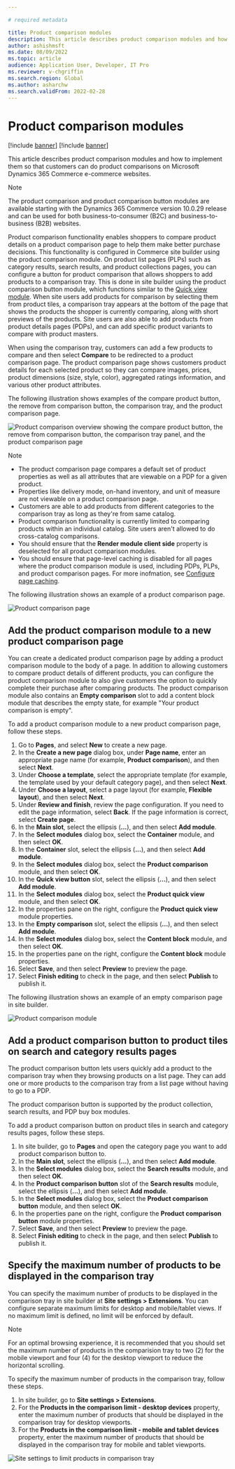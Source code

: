 ```yaml
---

# required metadata

title: Product comparison modules
description: This article describes product comparison modules and how to implement them so that customers can do product comparisons on Microsoft Dynamics 365 Commerce e-commerce websites.
author: ashishmsft
ms.date: 08/09/2022
ms.topic: article
audience: Application User, Developer, IT Pro
ms.reviewer: v-chgriffin
ms.search.region: Global
ms.author: asharchw
ms.search.validFrom: 2022-02-28
---
```


# Product comparison modules

[!include [banner](../includes/banner.md)]
[!include [banner](../includes/preview-banner.md)]

This article describes product comparison modules and how to implement them so that customers can do product comparisons on Microsoft Dynamics 365 Commerce e-commerce websites.

> [!NOTE]
> The product comparison and product comparison button modules are available starting with the Dynamics 365 Commerce version 10.0.29 release and can be used for both business-to-consumer (B2C) and business-to-business (B2B) websites.

Product comparison functionality enables shoppers to compare product details on a product comparison page to help them make better purchase decisions. This functionality is configured in Commerce site builder using the product comparison module. On product list pages (PLPs) such as category results, search results, and product collections pages, you can configure a button for product comparison that allows shoppers to add products to a comparison tray. This is done in site builder using the product comparison button module, which functions similar to the [Quick view module](quick-view-module.md). When site users add products for comparison by selecting them from product tiles, a comparison tray appears at the bottom of the page that shows the products the shopper is currently comparing, along with short previews of the products. Site users are also able to add products from product details pages (PDPs), and can add specific product variants to compare with product masters.

When using the comparison tray, customers can add a few products to compare and then select **Compare** to be redirected to a product comparison page. The product comparison page shows customers product details for each selected product so they can compare images, prices, product dimensions (size, style, color), aggregated ratings information, and various other product attributes.

The following illustration shows examples of the compare product button, the remove from comparison button, the comparison tray, and the product comparison page.

![Product comparison overview showing the compare product button, the remove from comparison button, the comparison tray panel, and the product comparison page ](./media/Product-Comparison-Overview.png)

> [!NOTE]
> - The product comparison page compares a default set of product properties as well as all attributes that are viewable on a PDP for a given product. 
> - Properties like delivery mode, on-hand inventory, and unit of measure are not viewable on a product comparison page. 
> - Customers are able to add products from different categories to the comparison tray as long as they're from same catalog. 
> - Product comparison functionality is currently limited to comparing products within an individual catalog. Site users aren't allowed to do cross-catalog comparisons. 
> - You should ensure that the **Render module client side** property is deselected for all product comparison modules. 
> - You should ensure that page-level caching is disabled for all pages where the product comparison module is used, including PDPs, PLPs, and product comparison pages. For more inofmation, see [Configure page caching](e-commerce-extensibility/page-caching.md).

The following illustration shows an example of a product comparison page.

![Product comparison page](./media/Product-Comparison-Page.png)

## Add the product comparison module to a new product comparison page 

You can create a dedicated product comparison page by adding a product comparison module to the body of a page. In addition to allowing customers to compare product details of different products, you can configure the product comparison module to also give customers the option to quickly complete their purchase after comparing products. The product comparison module also contains an **Empty comparison** slot to add a content block module that describes the empty state, for example "Your product comparison is empty".

To add a product comparison module to a new product comparison page, follow these steps.

1. Go to **Pages**, and select **New** to create a new page.
1. In the **Create a new page** dialog box, under **Page name**, enter an appropriate page name (for example, **Product comparison**), and then select **Next**.
1. Under **Choose a template**, select the appropriate template (for example, the template used by your default category page), and then select **Next**.
1. Under **Choose a layout**, select a page layout (for example, **Flexible layout**), and then select **Next**.
1. Under **Review and finish**, review the page configuration. If you need to edit the page information, select **Back**. If the page information is correct, select **Create page**.
1. In the **Main slot**, select the ellipsis (**...**), and then select **Add module**.
1. In the **Select modules** dialog box, select the **Container** module, and then select **OK**.
1. In the **Container** slot, select the ellipsis (**...**), and then select **Add module**.
1. In the **Select modules** dialog box, select the **Product comparison** module, and then select **OK**.
1. In the **Quick view button** slot, select the ellipsis (**...**), and then select **Add module**.
1. In the **Select modules** dialog box, select the **Product quick view** module, and then select **OK**.
1. In the properties pane on the right, configure the **Product quick view** module properties. 
1. In the **Empty comparison** slot, select the ellipsis (**...**), and then select **Add module**.
1. In the **Select modules** dialog box, select the **Content block** module, and then select **OK**.
1. In the properties pane on the right, configure the **Content block** module properties. 
1. Select **Save**, and then select **Preview** to preview the page.
1. Select **Finish editing** to check in the page, and then select **Publish** to publish it.

The following illustration shows an example of an empty comparison page in site builder.

![Product comparison module](./media/Product-comparison-module.png)

## Add a product comparison button to product tiles on search and category results pages

The product comparison button lets users quickly add a product to the comparison tray when they browsing products on a list page. They can add one or more products to the comparison tray from a list page without having to go to a PDP. 

The product comparison button is supported by the product collection, search results, and PDP buy box modules.

To add a product comparison button on product tiles in search and category results pages, follow these steps.

1. In site builder, go to **Pages** and open the category page you want to add product comparison button to.
1. In the **Main slot**, select the ellipsis (**...**), and then select **Add module**.
1. In the **Select modules** dialog box, select the **Search results** module, and then select **OK**.
1. In the **Product comparison button** slot of the **Search results** module, select the ellipsis (**...**), and then select **Add module**.
1. In the **Select modules** dialog box, select the **Product comparison button** module, and then select **OK**.
1. In the properties pane on the right, configure the **Product comparison button** module properties.  
1. Select **Save**, and then select **Preview** to preview the page.
1. Select **Finish editing** to check in the page, and then select **Publish** to publish it.

## Specify the maximum number of products to be displayed in the comparison tray 

You can specify the maximum number of products to be displayed in the comparison tray in site builder at **Site settings \> Extensions**. You can configure separate maximum limits for desktop and mobile/tablet views. If no maximum limit is defined, no limit will be enforced by default.

> [!NOTE]
> For an optimal browsing experience, it is recommended that you should set the maximum number of products in the comparision tray to two (2) for the mobile viewport and four (4) for the desktop viewport to reduce the horizontal scrolling.

To specify the maximum number of products in the comparison tray, follow these steps.

1. In site builder, go to **Site settings \> Extensions**.
1. For the **Products in the comparison limit - desktop devices** property, enter the maximum number of products that should be displayed in the comparison tray for desktop viewports.
1. For the **Products in the comparison limit - mobile and tablet devices** property, enter the maximum number of products that should be displayed in the comparison tray for mobile and tablet viewports.
 
![Site settings to limit products in comparison tray](./media/Site-settings-to-limit-products-in-comparison-tray.png)


